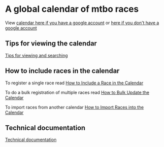 # A global calendar of mtbo races
View [calendar here if you have a google account](https://calendar.google.com/calendar?cid=Y2t0cHI5cDA4b3IxMmcwODIwZzgza2NlMG9AZ3JvdXAuY2FsZW5kYXIuZ29vZ2xlLmNvbQ)
or [here if you don't have a google account](https://calendar.google.com/calendar/embed?src=cktpr9p08or12g0820g83kce0o%40group.calendar.google.com)
## Tips for viewing the calendar
[Tips for viewing and searching](view.md)

## How to include races in the calendar
To register a single race read [How to Include a Race in the Calendar](register.md)

To do a bulk registration of multiple races read [How to Bulk Update the Calendar](bulk.md)

To import races from another calendar [How to Import Races into the Calendar](import.md)

## Technical documentation
[Technical documentation](technical.md)




